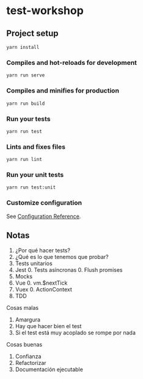 # test-workshop

## Project setup
```
yarn install
```

### Compiles and hot-reloads for development
```
yarn run serve
```

### Compiles and minifies for production
```
yarn run build
```

### Run your tests
```
yarn run test
```

### Lints and fixes files
```
yarn run lint
```

### Run your unit tests
```
yarn run test:unit
```

### Customize configuration
See [Configuration Reference](https://cli.vuejs.org/config/).

## Notas

1. ¿Por qué hacer tests?
0. ¿Qué es lo que tenemos que probar?
0. Tests unitarios
0. Jest
    0. Tests asíncronas
    0. Flush promises
0. Mocks
0. Vue
    0. vm.$nextTick
0. Vuex
    0. ActionContext
0. TDD


Cosas malas

1. Amargura
2. Hay que hacer bien el test
3. Si el test está muy acoplado se rompe por nada

Cosas buenas

1. Confianza 
2. Refactorizar
3. Documentación ejecutable
